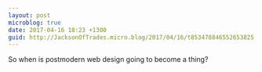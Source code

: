 ```yaml
---
layout: post
microblog: true
date: 2017-04-16 18:23 +1300
guid: http://JacksonOfTrades.micro.blog/2017/04/16/t853478846552653825.html
---
```

So when is postmodern web design going to become a thing?
